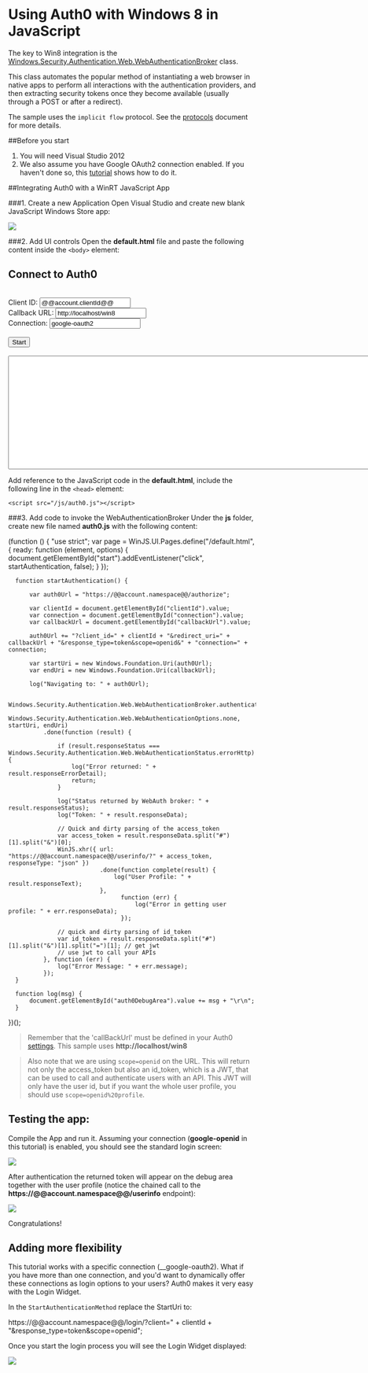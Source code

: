 # Using Auth0 with Windows 8 in JavaScript

The key to Win8 integration is the [Windows.Security.Authentication.Web.WebAuthenticationBroker](http://msdn.microsoft.com/en-US/library/windows/apps/windows.security.authentication.web.webauthenticationbroker) class.

This class automates the popular method of instantiating a web browser in native apps to perform all interactions with the authentication providers, and then extracting security tokens once they become available (usually through a POST or after a redirect).

The sample uses the `implicit flow` protocol. See the [protocols](protocols) document for more details.

##Before you start

1. You will need Visual Studio 2012
2. We also assume you have Google OAuth2 connection enabled. If you haven't done so, this [tutorial](enable-simple-connection) shows how to do it.

##Integrating Auth0 with a WinRT JavaScript App

###1. Create a new Application
Open Visual Studio and create new blank JavaScript Windows Store app:

![](img/win8-step1.png)

###2. Add UI controls
Open the __default.html__ file and paste the following content inside the `<body>` element:

  <div data-win-control="Input">
        <div class="item" id="auth0Input">
            <H2>Connect to Auth0</H2>
            <br />
            <label for="clientID">Client ID: </label>
            <input type="text" id="clientId" value="@@account.clientId@@" />
            <br/>
            <label for="callbackURL">Callback URL: </label>
            <input type="text" id="callbackUrl" value="http://localhost/win8" />
            <br/>
            <label for="connection">Connection: </label>
            <input type="text" id="connection" value="google-oauth2" />
            <br/>
            <br/><button class="action" id="start">Start</button>
            <br /><br />
        </div>
    </div>
    <div data-win-control="Output">
    <textarea id="auth0DebugArea" rows="15" cols="150"></textarea>
    </div>

Add reference to the JavaScript code in the __default.html__, include the following line in the `<head>` element: 

    <script src="/js/auth0.js"></script>

###3. Add code to invoke the WebAuthenticationBroker
Under the __js__ folder, create new file named __auth0.js__ with the following content:

  (function () {
      "use strict";
      var page = WinJS.UI.Pages.define("/default.html", {
          ready: function (element, options) {
              document.getElementById("start").addEventListener("click", startAuthentication, false);
          }
      });

      function startAuthentication() {

          var auth0Url = "https://@@account.namespace@@/authorize";

          var clientId = document.getElementById("clientId").value;
          var connection = document.getElementById("connection").value;
          var callbackUrl = document.getElementById("callbackUrl").value;

          auth0Url += "?client_id=" + clientId + "&redirect_uri=" + callbackUrl + "&response_type=token&scope=openid&" + "connection=" + connection;

          var startUri = new Windows.Foundation.Uri(auth0Url);
          var endUri = new Windows.Foundation.Uri(callbackUrl);

          log("Navigating to: " + auth0Url);

          Windows.Security.Authentication.Web.WebAuthenticationBroker.authenticateAsync(
              Windows.Security.Authentication.Web.WebAuthenticationOptions.none, startUri, endUri)
              .done(function (result) {

                  if (result.responseStatus === Windows.Security.Authentication.Web.WebAuthenticationStatus.errorHttp) {
                      log("Error returned: " + result.responseErrorDetail);
                      return;
                  }

                  log("Status returned by WebAuth broker: " + result.responseStatus);
                  log("Token: " + result.responseData);

                  // Quick and dirty parsing of the access_token
                  var access_token = result.responseData.split("#")[1].split("&")[0];
                  WinJS.xhr({ url: "https://@@account.namespace@@/userinfo/?" + access_token, responseType: "json" })
                              .done(function complete(result) {
                                  log("User Profile: " + result.responseText);
                              },
                                    function (err) {
                                        log("Error in getting user profile: " + err.responseData);
                                    });
                  
                  // quick and dirty parsing of id_token
                  var id_token = result.responseData.split("#")[1].split("&")[1].split("=")[1]; // get jwt
                  // use jwt to call your APIs
              }, function (err) {
                  log("Error Message: " + err.message);
              });
      }

      function log(msg) {
          document.getElementById("auth0DebugArea").value += msg + "\r\n";
      }
  })();

> Remember that the 'callBackUrl' must be defined in your Auth0 [settings](@@uiURL@@/#/settings). This sample uses __http://localhost/win8__

> Also note that we are using `scope=openid` on the URL. This will return not only the access_token but also an id_token, which is a JWT, that can be used to call and authenticate users with an API. This JWT will only have the user id, but if you want the whole user profile, you should use `scope=openid%20profile`.

## Testing the app:

Compile the App and run it. Assuming your connection (__google-openid__ in this tutorial) is enabled, you should see the standard login screen:

![](img/win8-step2.png) 

After authentication the returned token will appear on the debug area together with the user profile (notice the chained call to the __https://@@account.namespace@@/userinfo__ endpoint):

![](img/win8-step3.png) 

Congratulations! 

## Adding more flexibility
This tutorial works with a specific connection (__google-oauth2). What if you have more than one connection, and you'd want to dynamically offer these connections as login options to your users? Auth0 makes it very easy with the Login Widget. 

In the `StartAuthenticationMethod` replace the StartUri to:

  https://@@account.namespace@@/login/?client=" + clientId + "&response_type=token&scope=openid";

Once you start the login process you will see the Login Widget displayed:

![](img/win8-step4.png)

